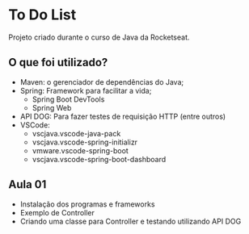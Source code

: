 # To Do List

Projeto criado durante o curso de Java da Rocketseat.

## O que foi utilizado?

* Maven: o gerenciador de dependências do Java;
* Spring: Framework para facilitar a vida;
    - Spring Boot DevTools
    - Spring Web
* API DOG: Para fazer testes de requisição HTTP (entre outros)
* VSCode:
    - vscjava.vscode-java-pack
    - vscjava.vscode-spring-initializr
    - vmware.vscode-spring-boot
    - vscjava.vscode-spring-boot-dashboard

## Aula 01

* Instalação dos programas e frameworks
* Exemplo de Controller
* Criando uma classe para Controller e testando utilizando API DOG